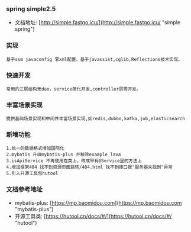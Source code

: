 ### spring simple2.5    
- 文档地址: [http://simple.fastgo.icu/](http://simple.fastgo.icu/ "simple spring")



### 实现
    基于ssm javaconfig 零xml配置，基于javassist,cglib,Reflections技术实现。
### 快速开发
    常用的三层结构无dao，service简化开发,controller层零开发。
### 丰富场景实现
    提供基础场景实现和中间件丰富场景实现,如redis,dubbo,kafka,job,elasticsearch

### 新增功能
    1.统一的数据格式增加国际化
    2.mybatis 升级mybatis-plus 并移除example lava 
    3.isApiService 不再使用在类上，改成带有@Service里的方法上
    4.增加框架404 找不到资源页面跳转/404.html 找不到接口报"服务器未找到"异常
    5.引入开源工具包hutool
### 文档参考地址
   - mybatis-plus: [https://mp.baomidou.com](https://mp.baomidou.com "mybatis-plus")
   - 开源工具类: [https://hutool.cn/docs/#/](https://hutool.cn/docs/#/ "hutool")
